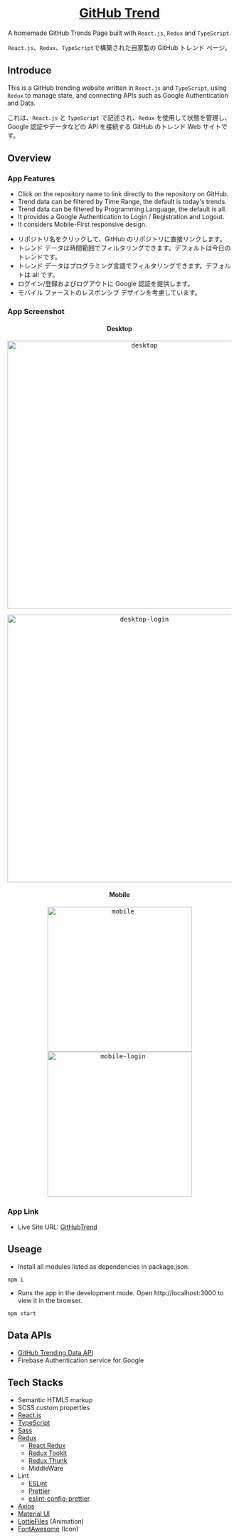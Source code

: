 <h1 align="center"><a href="https://anilahsu.github.io/GitHubTrend/"> GitHub Trend</a></h1>
  <p align="center">A homemade GitHub Trends Page built with <code>React.js</code>, <code>Redux</code> and <code>TypeScript</code>.</p>
  <p align="center"><code>React.js</code>、<code>Redux</code>、<code>TypeScript</code>で構築された自家製の GitHub トレンド ページ。</code></p>


## Introduce

  <p>
  This is a GitHub trending website written in <code>React.js</code> and <code>TypeScript</code>, using <code>Redux</code> to manage state, and connecting APIs such as Google Authentication and Data.
  </p>
  <p>
  これは、<code>React.js</code> と <code>TypeScript</code> で記述され、<code>Redux</code> を使用して状態を管理し、Google 認証やデータなどの API を接続する GitHub のトレンド Web サイトです。
  </p>

## Overview

### App Features 

  <ul>
    <li>Click on the repository name to link directly to the repository on GitHub.</li>
    <li>Trend data can be filtered by Time Range, the default is today's trends.</li>
    <li>Trend data can be filtered by Programming Language, the default is all.</li>
    <li>It provides a Google Authentication to Login / Registration and Logout.</li>
    <li>It considers Mobile-First responsive design.</li>
  </ul>
  <ul>
     <li>リポジトリ名をクリックして、GitHub のリポジトリに直接リンクします。</li>
     <li>トレンド データは時間範囲でフィルタリングできます。デフォルトは今日のトレンドです。</li>
     <li>トレンド データはプログラミング言語でフィルタリングできます。デフォルトは all です。</li>
     <li>ログイン/登録およびログアウトに Google 認証を提供します。</li>
     <li>モバイル ファーストのレスポンシブ デザインを考慮しています。</li>
   </ul>
  
### App Screenshot
<h4 align="center">Desktop</h4>
<p align="center" width="100%">
  <kbd>
     <img width="600" alt="desktop" src="https://user-images.githubusercontent.com/50144690/212465242-ab6434e4-3624-42b8-a996-ae566e5485d3.png">
  <kbd>
</p>  
<p align="center" width="100%">
  <kbd>
     <img width="600" alt="desktop-login" src="https://user-images.githubusercontent.com/50144690/212465243-5e1d869a-41f2-46d8-b9c0-45dc3c5befd5.png">
  <kbd>
</p>
    
<h4 align="center">Mobile</h4>
<p align="center" width="100%">
  <kbd>
     <img width="325" alt="mobile" src="https://user-images.githubusercontent.com/50144690/212465261-47becb9f-4998-43e6-9d5b-37bb0e6dde36.png">
    <img width="325" alt="mobile-login" src="https://user-images.githubusercontent.com/50144690/212465266-7dbdf00f-d484-4a17-96a8-ec3acf9f1f81.png">
  <kbd>
</p>




### App Link
- Live Site URL: [GitHubTrend](https://anilahsu.github.io/GitHubTrend/)

## Useage

- Install all modules listed as dependencies in package.json.
```shell
npm i
```` 

- Runs the app in the development mode. Open http://localhost:3000 to view it in the browser.
```shell
npm start
```` 

## Data APIs

 <ul>
   <li>
    <a href="https://github.com/yaoandy107/github-trending-api">GitHub Trending Data API</a> 
   </li>
   <li>
    Firebase  Authentication service for Google
   </li>
  </ul>

## Tech Stacks 

- Semantic HTML5 markup
- SCSS custom properties
- [React.js](https://github.com/facebook/create-react-app)
- [TypeScript](https://github.com/microsoft/TypeScript)
- [Sass](https://github.com/sass/sass)
- [Redux](https://github.com/reduxjs/redux)
  - [React Redux](https://github.com/reduxjs/react-redux)
  - [Redux Tookit](https://github.com/reduxjs/redux-thunk)
  - [Redux Thunk](https://github.com/reduxjs/redux-toolkit)
  - MiddleWare
- Lint
  - [ESLint](https://github.com/eslint/eslint)
  - [Prettier](https://github.com/prettier/prettier)
  - [eslint-config-prettier](https://github.com/prettier/eslint-config-prettier)
- [Axios](https://github.com/axios/axios) 
- [Material UI](https://github.com/mui/material-ui)
- [LottieFiles](https://github.com/LottieFiles/lottie-player) (Animation)
- [FontAwesome](https://github.com/FortAwesome/Font-Awesome) (Icon)





